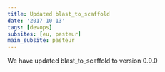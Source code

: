 ```yaml
---
title: Updated blast_to_scaffold
date: '2017-10-13'
tags: [devops]
subsites: [eu, pasteur]
main_subsite: pasteur
---
```


We have updated blast_to_scaffold to  version 0.9.0

